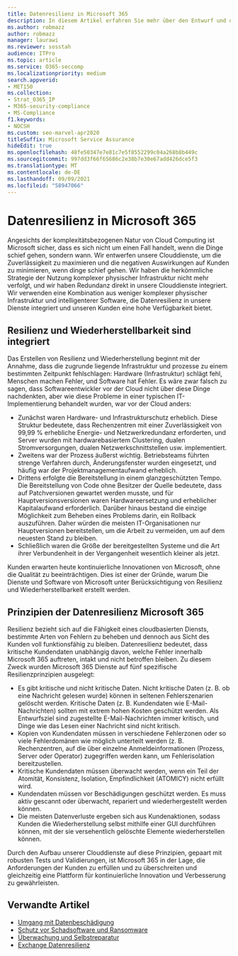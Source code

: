 ```yaml
---
title: Datenresilienz in Microsoft 365
description: In diesem Artikel erfahren Sie mehr über den Entwurf und die Prinzipien der Datenresilienz und -wiederherstellung in Microsoft 365.
ms.author: robmazz
author: robmazz
manager: laurawi
ms.reviewer: sosstah
audience: ITPro
ms.topic: article
ms.service: O365-seccomp
ms.localizationpriority: medium
search.appverid:
- MET150
ms.collection:
- Strat_O365_IP
- M365-security-compliance
- MS-Compliance
f1.keywords:
- NOCSH
ms.custom: seo-marvel-apr2020
titleSuffix: Microsoft Service Assurance
hideEdit: true
ms.openlocfilehash: 48fe50347e7e81c7e5f8552299c04a268b8b449c
ms.sourcegitcommit: 997dd3f66f65686c2e38b7e30e67add426dce5f3
ms.translationtype: MT
ms.contentlocale: de-DE
ms.lasthandoff: 09/09/2021
ms.locfileid: "58947066"
---
```

# <a name="data-resiliency-in-microsoft-365"></a>Datenresilienz in Microsoft 365

Angesichts der komplexitätsbezogenen Natur von Cloud Computing ist Microsoft sicher, dass es sich nicht um einen Fall handelt, wenn die Dinge schief gehen, sondern wann. Wir entwerfen unsere Clouddienste, um die Zuverlässigkeit zu maximieren und die negativen Auswirkungen auf Kunden zu minimieren, wenn dinge schief gehen. Wir haben die herkömmliche Strategie der Nutzung komplexer physischer Infrastruktur nicht mehr verfolgt, und wir haben Redundanz direkt in unsere Clouddienste integriert. Wir verwenden eine Kombination aus weniger komplexer physischer Infrastruktur und intelligenterer Software, die Datenresilienz in unsere Dienste integriert und unseren Kunden eine hohe Verfügbarkeit bietet.

## <a name="resiliency-and-recoverability-are-built-in"></a>Resilienz und Wiederherstellbarkeit sind integriert

Das Erstellen von Resilienz und Wiederherstellung beginnt mit der Annahme, dass die zugrunde liegende Infrastruktur und prozesse zu einem bestimmten Zeitpunkt fehlschlagen: Hardware (Infrastruktur) schlägt fehl, Menschen machen Fehler, und Software hat Fehler. Es wäre zwar falsch zu sagen, dass Softwareentwickler vor der Cloud nicht über diese Dinge nachdenkten, aber wie diese Probleme in einer typischen IT-Implementierung behandelt wurden, war vor der Cloud anders:

- Zunächst waren Hardware- und Infrastrukturschutz erheblich. Diese Struktur bedeutete, dass Rechenzentren mit einer Zuverlässigkeit von 99,99 % erhebliche Energie- und Netzwerkredundanz erforderten, und Server wurden mit hardwarebasiertem Clustering, dualen Stromversorgungen, dualen Netzwerkschnittstellen usw. implementiert.
- Zweitens war der Prozess äußerst wichtig. Betriebsteams führten strenge Verfahren durch, Änderungsfenster wurden eingesetzt, und häufig war der Projektmanagementaufwand erheblich.
- Drittens erfolgte die Bereitstellung in einem glanzgeschützten Tempo. Die Bereitstellung von Code ohne Besitzer der Quelle bedeutete, dass auf Patchversionen gewartet werden musste, und für Hauptversionsversionen waren Hardwareersetzung und erheblicher Kapitalaufwand erforderlich. Darüber hinaus bestand die einzige Möglichkeit zum Beheben eines Problems darin, ein Rollback auszuführen. Daher würden die meisten IT-Organisationen nur Hauptversionen bereitstellen, um die Arbeit zu vermeiden, um auf dem neuesten Stand zu bleiben.
- Schließlich waren die Größe der bereitgestellten Systeme und die Art ihrer Verbundenheit in der Vergangenheit wesentlich kleiner als jetzt.

Kunden erwarten heute kontinuierliche Innovationen von Microsoft, ohne die Qualität zu beeinträchtigen. Dies ist einer der Gründe, warum Die Dienste und Software von Microsoft unter Berücksichtigung von Resilienz und Wiederherstellbarkeit erstellt werden.

## <a name="microsoft-365-data-resiliency-principles"></a>Prinzipien der Datenresilienz Microsoft 365

Resilienz bezieht sich auf die Fähigkeit eines cloudbasierten Diensts, bestimmte Arten von Fehlern zu beheben und dennoch aus Sicht des Kunden voll funktionsfähig zu bleiben. Datenresilienz bedeutet, dass kritische Kundendaten unabhängig davon, welche Fehler innerhalb Microsoft 365 auftreten, intakt und nicht betroffen bleiben. Zu diesem Zweck wurden Microsoft 365 Dienste auf fünf spezifische Resilienzprinzipien ausgelegt:

- Es gibt kritische und nicht kritische Daten. Nicht kritische Daten (z. B. ob eine Nachricht gelesen wurde) können in seltenen Fehlerszenarien gelöscht werden. Kritische Daten (z. B. Kundendaten wie E-Mail-Nachrichten) sollten mit extrem hohen Kosten geschützt werden. Als Entwurfsziel sind zugestellte E-Mail-Nachrichten immer kritisch, und Dinge wie das Lesen einer Nachricht sind nicht kritisch.
- Kopien von Kundendaten müssen in verschiedene Fehlerzonen oder so viele Fehlerdomänen wie möglich unterteilt werden (z. B. Rechenzentren, auf die über einzelne Anmeldeinformationen (Prozess, Server oder Operator) zugegriffen werden kann, um Fehlerisolation bereitzustellen. 
- Kritische Kundendaten müssen überwacht werden, wenn ein Teil der Atomität, Konsistenz, Isolation, Empfindlichkeit (ATOMICY) nicht erfüllt wird.
- Kundendaten müssen vor Beschädigungen geschützt werden. Es muss aktiv gescannt oder überwacht, repariert und wiederhergestellt werden können.
- Die meisten Datenverluste ergeben sich aus Kundenaktionen, sodass Kunden die Wiederherstellung selbst mithilfe einer GUI durchführen können, mit der sie versehentlich gelöschte Elemente wiederherstellen können.

Durch den Aufbau unserer Clouddienste auf diese Prinzipien, gepaart mit robusten Tests und Validierungen, ist Microsoft 365 in der Lage, die Anforderungen der Kunden zu erfüllen und zu überschreiten und gleichzeitig eine Plattform für kontinuierliche Innovation und Verbesserung zu gewährleisten.

## <a name="related-articles"></a>Verwandte Artikel

- [Umgang mit Datenbeschädigung](assurance-dealing-with-data-corruption.md)
- [Schutz vor Schadsoftware und Ransomware](assurance-malware-and-ransomware-protection.md)
- [Überwachung und Selbstreparatur](assurance-monitoring-and-self-healing.md)
- [Exchange Datenresilienz](assurance-exchange-data-resiliency.md)
